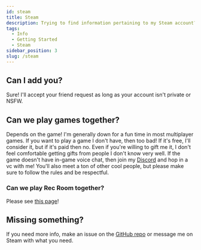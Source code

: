```yaml
---
id: steam
title: Steam
description: Trying to find information pertaining to my Steam account? Then look no further!
tags:
  - Info
  - Getting Started
  - Steam
sidebar_position: 3
slug: /steam
---
```


## Can I add you?

Sure! I'll accept your friend request as long as your account isn't private or NSFW.

## Can we play games together?

Depends on the game! I'm generally down for a fun time in most multiplayer games. If you want to play a game I don't have, then too bad! If it's free, I'll consider it, but if it's paid then no. Even if you're willing to gift me it, I don't feel comfortable getting gifts from people I don't know very well. If the game doesn't have in-game voice chat, then join my [Discord](https://discord.gg/npsnnd5JwT) and hop in a vc with me! You'll also meet a ton of other cool people, but please make sure to follow the rules and be respectful.

### Can we play Rec Room together?

Please see [this page](docs\Info\Rec_Room.md)!

## Missing something?

If you need more info, make an issue on the [GitHub repo](https://github.com/dukedotdev/dukedot.dev/issues) or message me on Steam with what you need.